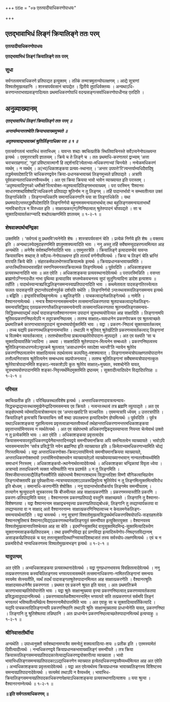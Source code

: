 +++
title = "०७ एतत्पादीयाधिकरणोपाधयः"

+++


## एतद्भावाभिधं लिङ्गं क्रियालिङ्गे ततः परम्

**एतत्पादीयाधिकरणोपाधयः**

**एतद्भावाभिधं लिङ्गं क्रियालिङ्गे ततः परम्**

### **सुधा**

सर्वगतत्वमत्राधिकरणे प्रतिपाद्यत इत्युक्तम् । तत्किं तन्मात्रमुतान्योपलक्षणम् । आद्ये सूत्राणां विश्वतोमुखत्वहानिः । शास्त्रापर्यवसानं चापद्येत । द्वितीये तूपाधिर्वक्तव्यः । अन्यथाऽधि-करणान्तराभावप्रसङ्गादित्यतः प्रथमाधिकरणोपाधिं वदन्प्रसङ्गत्सर्वाधिकरणोपाधीनाह एतदिति ।

## **अनुव्याख्यानम्**

***एतद्भावाभिधं लिङ्गं क्रियालिङ्गे ततः परम् ॥***

***अन्तर्याम्यन्तरश्चेति क्रियाभावाख्यमुच्यते ॥***

***अदृश्यत्वाद्यभावाख्यं श्रुतिर्लिङ्गाधिका परा ॥ १ ॥***

एतत्सर्वगतत्वं भावाभिधं सत्ताभिधम् । यावन्तः शब्दाः क्वचित्प्रतीके स्थितिवाचिनस्ते सर्वेऽप्यनेनोपलक्ष्यन्त इत्यर्थः । एवमुत्तरत्रापि ज्ञातव्यम् । क्रिये च ते लिङ्गे च । ततः प्रथमाधि-करणात्परं द्वाभ्याम् ‘अत्ता चराचरग्रहणात्’, ‘गुहां प्रविष्टावात्मानौ हि तद्दर्शनादि’त्येताभ्या-मधिकरणाभ्यां चिन्त्येते । नन्वेकमधिकरणं व्यर्थम् । न व्यर्थम् । अ(भ्य)धिकाशङ्कया प्रत्यव-स्थानात् । ‘अन्तर उपपत्ते’रि‘त्यन्तर्याम्यधिदैवादिषु तद्धर्मव्यपदेशादि’ति चाधिकरणद्वयेन क्रिया-प्रधानकभावाख्यं लिङ्गमुच्यते प्रतिपाद्यते । अत्रापि पूर्ववन्नान्यतराधिकरणवैय्यर्थ्यम् । अत एव क्रिया क्रियया भावो भावेन व्याख्यायत इति परास्तम् । ‘अदृश्यत्वादिगुणको धर्मोक्ते’रित्यत्रोक्त-मदृश्यत्वादिलिङ्गमभावाख्यम् । परा परस्मिन् ‘वैश्वानरः साधारणशब्दविशेषादि’त्यधिकरणे प्रतिपाद्या श्रुतिर्नाम न तु लिङ्गम् । तर्हि पादान्तर्भावो न सम्भवतीत्यत उक्तं लिङ्गाधिकेति । लिङ्गान्यधिकानि समानाधिकरणानि यया सा लिङ्गाधिकेति । यथा प्रथमपादेऽन्तस्तद्धर्मोपदेशादिति लिङ्गनिर्णयो बहुनामसमन्वयलाभार्थस् तथा बहुलिङ्गसमन्वयलाभार्थो नामविचारोऽत्र न विरुध्यत इति । साक्षात्प्रकर(ण)णिनिष्ठत्वात् श्रुतेरुपादनं चोपपद्यते । सा च सूक्तादिव्यावर्तकाग्न्यादि शब्दोपलक्षणमिति ज्ञातव्यम् ॥ १-२-१ ॥

### **शेषवाक्यार्थचन्द्रिका**

उक्तमिति । ‘सर्वगत्वं तु प्रथममि’त्यनेनेति शेषः । शास्त्रापर्यवसानं चेति । प्रत्येकं निर्णये इति शेषः ॥ वक्तव्य इति । अन्यथाऽस्येदमुदाहरणमिति ज्ञातुमशक्यत्वादिति भावः । ननु अस्तु तर्हि सर्वेषामप्युदाहरणत्वमित्यत आह अन्यथेति । अनेनैव सर्वशब्दनिर्णयादिति भावः ॥ एवमुत्तरत्रेति । क्रियालिङ्गे इत्यादावप्येवं यावन्तः क्रियावाचिनः शब्दास् ते सर्वेऽप्य-नेनोपलक्ष्यन्त इति तात्पर्यं वर्णनीयमित्यर्थः । क्रिया च लिङ्गं चेति भ्रान्तिं वारयति क्रिये चेति । संहारकर्मफलभोगरूपक्रियात्मके इत्यर्थः ॥ क्रियाप्रधानकभावाख्यमिति । अन्तःस्थितिरूपभावसहितं रमणनियमनरूपक्रियात्मकं लिङ्गमित्यर्थः ॥ पूर्ववदिति । अधिकाशङ्कया प्रत्यवस्थानादिति भावः ॥ अत एवेति । अधिकाशङ्कया प्रत्यवस्थानादेवेत्यर्थः ॥ परापरस्मिन्निति । वसन्ता ब्राह्मणोऽग्निनादधीत नाभा पृथिव्या इत्यादाविव सप्तम्येकवचनस्य सुपां सुलुगित्यादिना डादेश इत्याशयः ॥ तर्हीति । पादार्थस्यान्यत्रप्रसिद्धलिङ्गसमन्वस्याप्रतिपादनादिति भावः । कथमेतावता पादसङ्गतिरस्येत्यतः फलतः पादसङ्गतिं दृष्टान्तोपदर्शनपूर्वकं दर्शयति यथेति । लिङ्गनिर्णयो ऽन्तःस्थत्वरूपलिङ्गसमन्वय इत्यर्थः ॥ बह्विति । इन्द्रसवित्रादिबहुनामेत्यः ॥ बहुलिङ्गेति । पाचकत्वाद्यनेकलिङ्गेत्यर्थः ॥ नामेति । वैश्वानरनामेत्यर्थः । नन्वत्र वैश्वानरनामसमन्वयेन तत्समानाधिकरणतया श्रुतपाचकत्वाद्यनेकलिङ्ग-समन्वयसिद्धिवद् एतत्प्रकरणगतैकलिङ्गसमन्वयेनापि तत्समानाधिकरणतया श्रुतनामलिङ्गसमन्वय-सिद्धिसम्भवाव्द्यर्थं तदर्थं पादासङ्गतवैश्वानरनाम्न उपादानं सूत्रभाष्ययोरित्यत आह साक्षादिति । लिङ्गानामपि श्रुतिवत्प्रकरणनिष्ठत्वेऽपि न तदुपक्रमनिष्ठत्वम् । ततश्च साक्षात्=व्यवधानेन प्रकरणोपक्रम एव श्रुतत्वाच्छतेः प्रथमातिक्रमे कारणाभावात्तदुपादानं सूत्रभाष्ययोर्युक्तमिति भावः । यद्वा । प्रकरण-निष्ठत्वं सूक्तव्यावर्तकत्वम् । तच्च यद्यपि प्रकरणस्थलिङ्गानामप्यस्ति । तथाऽपि न श्रुतिवत् श्रुतेर्खटिति प्रकरणव्यावर्तकत्वाद् लिङ्गानां च विलम्बेन व्यावर्तकत्वात् । ततश्चोक्तरीत्या प्राबल्यच्छतेरेवोपादान-मुपपद्यते । अत एव वक्ष्यति ‘सा च सूक्तादिव्यावर्तिके’त्यादिना । अथवा । साक्षशदिति श्रुतेरुपादान-मित्यनेन सम्बध्यते । प्रकरणनिष्ठत्वस्य श्रुतिलिङ्गसाधारणत्वेऽप्युपक्रमे श्रुतत्वात् ‘असाधारण्येन व्यपदेशा भवन्ती’ति न्यायेन श्रुतेरेव प्रकरणनिष्ठत्वलाभेन साक्षादित्यस्य तदर्थत्वस्य कल्पयितु-मशक्यत्वात् । लिङ्गानामप्यत्रोपलक्षणतयोपादानेन तत्तौल्यनिरासाय श्रुतेरित्यनेन सम्बन्धस्य सप्रयोजनत्वात् । ततश्च श्रुतिलिङ्गानां सर्वेषामप्यत्रोपादनात्कुतः श्रुतेरेवात्रोपादानमिति शङ्काऽ-नवकाशेऽपि कुतः श्रुतेरेव साक्षात्=मुख्यतः, स्वशब्देनेति यावत्, सूत्रभाष्ययोरुपादानमिति शङ्का-निवृत्त्यर्थमिदमुक्तमिति द्रष्ठव्यम् । सूक्तादीत्यादिपदेन विद्यादिपरिग्रहः ॥ १-२-१ ॥

### **परिमल**

क्वचित्प्रतीक इति । परिच्छिन्नस्थलविशेष इत्यर्थः । अन्तराधिकरणादावत्रत्यन्याय-सिद्धचन्द्राद्यन्तःस्थत्वमुखेनेन्द्रादिनामसमन्वय एव क्रियते । नत्वन्तःस्थत्वं तत्र ब्रह्मणि व्युत्पाद्यते । अत एव सङ्क्षेपभाष्ये व्योमवदित्यत्रोक्तन्याय एव ‘अन्तरःखवदि’ति सञ्चारितः । एवमन्यत्रापि ध्येयम् ॥ उत्तरत्रापीति । क्रियालिङ्गे इत्यत्रापि क्रियावाचिनः सर्वे शब्दा उपलक्ष्यन्त इत्यादिरूपेण ज्ञेयमित्यर्थः ॥ पूर्ववदिति । पूर्वत्र यथाऽधिकाशङ्कया गुहामित्यस्य प्रवृत्तत्वान्नान्यतरवैय्यर्थ्यं तथेहान्तराधिकरणानन्तरमधिकाशङ्कया प्रवृत्तान्तर्यामिनयस्य न व्यर्थतेत्यर्थः । अत एव संक्षेपभाष्ये अधिकरणद्विकद्वयस्याप्यत्ता नियन्ता चेत्येवार्थ उक्तो न तु प्रत्येकमिति भावः । अत एवेति । अधिकाशङ्कया प्रवृत्तत्वादेव क्रियासमन्वयपरपूर्वाधिकरणद्वयेनैवान्तरादिनयद्वये समन्वीयमानक्रिया अपि समन्वितत्वेन व्याख्यायते । भावोऽपि भावसमन्वयपरेण ‘सर्वत्र प्रसिद्धे’ति नयेन ब्रह्मनिष्ठ इति व्याख्यायत इति ॥ किमेताभ्यामधिकरणाभ्यामिति चोद्यं निरस्तमित्यर्थः । यद्वा अन्तराधिकरणोक्त-क्रियाऽन्तर्यामिनये समन्वीयमानक्रियया व्याख्यायते, अन्तराधिकरणोक्तभावो ऽन्तर्यामिनयोक्तभावेन व्याख्यायतेऽतो व्याख्येयव्याख्यानभावान् नान्यतरवैय्यर्थ्यमिति समाधानं निरस्तम् । अधिकाशङ्कयो-त्थानेनार्थवत्त्वादेवेत्यर्थः । अधिकाशङ्का चन्द्रिकायां विवृता ध्येया । अत्राप्यग्रे तत्तदधिकरणे व्यक्ता भविष्यतीति नात्र प्रदर्श्यते ॥ न तु लिङ्गमिति । विश्वजीवान्तरत्वाद्यैर्लिङ्गैस्सर्वैरिति संक्षेपभाष्ये वैश्वानरशब्दस्य सिद्धान्तदिशा विष्णौ यौगिकत्वाभिप्रायेण लिङ्गत्वोक्तावपि इह पूर्वपक्षरीत्या-न्यत्राप्यपातदशाऽऽपन्नरूढिमुपेत्य श्रुतिरेवेयं न तु लिङ्गमित्युक्तमित्यविरोध इति बोध्यम् । समानाधि-करणानीति शेषोक्तिः । ननु पादान्तर्भावसौकर्याय लिङ्गमेव समन्वीयताम् । तत्त्यागेन श्रुत्युपादाने सूत्रकारस्य किं बीजमीत्यत आह साक्षात्प्रकरणीति । प्रकरणमस्यास्तीति प्रकरणि । प्रकरण-प्रतिपाद्यमिति यावत् । वैश्वानरनाम प्रकरणप्रतिपाद्ये वस्तुनि साक्षाच्छयते । लिङ्गानि तु वैश्वानर-विशेषणतया । यद्वा वैश्वानरनाम साक्षाद्वचनवृत्त्या प्रकरणप्रतिपाद्यबोधकं, लिङ्गानि तु तव्द्याप्यार्पकतया वा तव्द्याप्यतया वा न साक्षाद् अतो वैश्वानरनाम्नः साक्षात्प्रकरणिनिष्ठत्वाच्च न केवलमनेकलिङ्ग-समन्वयार्थत्वादिति । यद्वा चस्त्वर्थः । ननु सूत्राणां विश्वतोमुखत्वसिद्ध्यर्थमधिकरणविषयोपाधि-सङ्ग्रहश्लोके वैश्वानरश्रुतिमात्रं वैश्वानर(विद्या)प्रकरणस्थानेकलिङ्गयुतं समन्वीयत इत्युक्तिरयुक्ता । वैश्वानयस्य विश्वतोमुखत्वानापत्तिश्चेत्यत आह सा चेति । इदमग्निसूक्तमिदं वायुसूक्तमिदमिन्द्र-सूक्तमित्यादिरूपेण सूक्तानामसाङ्कर्यप्रतिपादकम् । तथा इयमग्निविद्या इदं प्राणविद्या इत्यादिरूपेणोप-निषद्गतविद्यानाम् असाङ्कर्यप्रतिपादकं च यत् तत्तत्सूक्तादिस्थाग्निवाय्वादिशब्दजातं तस्य सर्वस्योप-लक्षणमित्यर्थः । एवं च न प्रकमविरोधो नाप्यधिकरणस्य विश्वतोमुखत्वभङ्ग इत्यर्थः ॥ १-२-१ ॥

### **यादुपत्यम्**

अत एवेति । अभ्यधिकाशङ्कया प्रत्यवस्थानादेवेत्यर्थः । यद्वा गुणप्रधानभावस्य विवक्षितत्वादेवेत्यर्थः । ननु तत्प्रकरणगतस्य कस्यचिल्लिङ्गस्य भगवत्परत्वसमर्थने तत्समानाधिकरणा-नामितरलिङ्गानां समन्वयः स्वयमेव सेत्स्यतीति, व्यर्थं तदर्थं पादासङ्गतश्रुतेरुपादानमित्यत आह साक्षात्प्रकरणेति । वैश्वानरश्रुतिः साक्षादव्यवधानेनैव प्रकरणगता । प्रथमत एव प्रकरणे श्रूयत इति यावत् । अतः प्रथमातिक्रमे कारणाभावाच्छतिरेवोपात्तेति भावः । यद्वा श्रुतेः साक्षान्मुख्यया वृत्त्या प्रकरणनिष्ठत्वात् प्रकरणव्यावर्तकतया प्रसिद्धत्वादुपादानमित्यर्थः । प्रकरणव्यावर्तकवैश्वानरनामि्न भगवत्परे सति तत्प्रकरणगतं सर्वमपि लिङ्गं भगवत्परं भविष्यतीत्यभिप्रेत्य वैश्वनरनामैवोपात्तमिति भावः । अत एवाहुः सा च सूक्तादिव्यावर्तिकेत्यादि । यद्यपि पाचकत्वादिलिङ्गान्यपि प्रकरणनिष्ठानि तथाऽपि श्रुतिः साक्षान्मुख्यतया प्राधान्येनेति यावत्, प्रकरणनिष्ठा । लिङ्गानि तु श्रुतिशेषतया तन्निष्ठानि । अतः प्राधान्येन प्रकरणनिष्ठत्वाच्छतेरुपादानमित्यर्थ इत्यप्याहुः ॥ १-२-१ ॥

### **श्रीनिवासतीर्थीया**

अन्यथेति । उपाध्यनुक्तौ सर्वशब्दानामप्यत्रैव समन्वेतुं शक्यत्वादित्या-शयः ॥ प्रतीक इति । एतमस्यामेतं दिवीत्यादीत्यर्थः । नन्वधिकरणद्वये क्रियाप्रधानकभावाख्यलिङ्गं समन्वीयते । तत्र क्रिया क्रियारूपलिङ्गसमन्वयप्रतिपादकात्तेत्याद्यधिकरणद्वयोक्तरीत्या व्याख्याता । भावो भावाभिधलिङ्गसमन्वयप्रतिपादकाऽऽद्याधिकरणेन व्याख्यात इत्येतदधिकरणद्वयवैय्यर्थ्यमित्यत आह अत एवेति । अभ्यधिकाशङ्कया प्रवृत्तत्वादेवेत्यर्थः । यद्वा अत एवेत्यर्थस्य क्रियाप्रधानक भावाख्यलिङ्गस्य विशिष्टस्य समन्वयप्रतिपादनादेवेत्यर्थः । सत्यमेवं तथाऽपि न वैय्यर्थ्यम् । भावाभिध-क्रियालिङ्गसमन्वयप्रतिपादकाधिकरणापेक्षयाऽधिकाशङ्कया प्रत्यवस्थानादित्याशयः ॥ यया श्रुत्या । वैश्वानरनाम्नेत्यर्थः ॥ १-२-१ ॥

**॥ इति सर्वगतत्वाधिकरणम् ॥**

